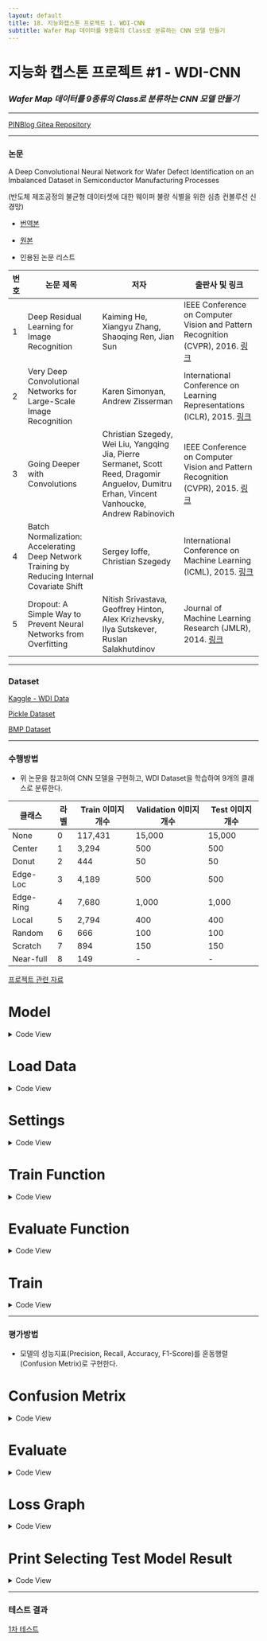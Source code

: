 ```yaml
---
layout: default
title: 18. 지능화캡스톤 프로젝트 1. WDI-CNN
subtitle: Wafer Map 데이터를 9종류의 Class로 분류하는 CNN 모델 만들기
---
```


# 지능화 캡스톤 프로젝트 #1 - WDI-CNN
### *Wafer Map 데이터를 9종류의 Class로 분류하는 CNN 모델 만들기*

-----


[PINBlog Gitea Repository](https://gitea.pinblog.codes/CBNU/03_WDI_CNN)

-----


### 논문
A Deep Convolutional Neural Network for Wafer Defect Identification on an Imbalanced Dataset in Semiconductor Manufacturing Processes

(반도체 제조공정의 불균형 데이터셋에 대한 웨이퍼 불량 식별을 위한 심층 컨볼루션 신경망)

* [번역본](https://gitea.pinblog.codes/attachments/9b2424f7-7e7d-4ad1-a368-86a523d67504)

* [원본](https://gitea.pinblog.codes/attachments/9a31bb80-bc0a-4d5a-83b1-4ef0557456ad)

* 인용된 논문 리스트

| 번호 | 논문 제목 | 저자 | 출판사 및 링크 |
|------|-----------|------|----------------|
| 1    | Deep Residual Learning for Image Recognition | Kaiming He, Xiangyu Zhang, Shaoqing Ren, Jian Sun | IEEE Conference on Computer Vision and Pattern Recognition (CVPR), 2016. [링크](https://arxiv.org/abs/1512.03385) |
| 2    | Very Deep Convolutional Networks for Large-Scale Image Recognition | Karen Simonyan, Andrew Zisserman | International Conference on Learning Representations (ICLR), 2015. [링크](https://arxiv.org/abs/1409.1556) |
| 3    | Going Deeper with Convolutions | Christian Szegedy, Wei Liu, Yangqing Jia, Pierre Sermanet, Scott Reed, Dragomir Anguelov, Dumitru Erhan, Vincent Vanhoucke, Andrew Rabinovich | IEEE Conference on Computer Vision and Pattern Recognition (CVPR), 2015. [링크](https://arxiv.org/abs/1409.4842) |
| 4    | Batch Normalization: Accelerating Deep Network Training by Reducing Internal Covariate Shift | Sergey Ioffe, Christian Szegedy | International Conference on Machine Learning (ICML), 2015. [링크](https://arxiv.org/abs/1502.03167) |
| 5    | Dropout: A Simple Way to Prevent Neural Networks from Overfitting | Nitish Srivastava, Geoffrey Hinton, Alex Krizhevsky, Ilya Sutskever, Ruslan Salakhutdinov | Journal of Machine Learning Research (JMLR), 2014. [링크](http://jmlr.org/papers/volume15/srivastava14a/srivastava14a.pdf) |

-----


### Dataset
[Kaggle - WDI Data](https://www.kaggle.com/qingyi/wm811k-wafer-map/code)

[Pickle Dataset](https://gitea.pinblog.codes/attachments/d16767f7-a31a-4455-a550-70fa4c660b7d)

[BMP Dataset](https://gitea.pinblog.codes/attachments/be9fa247-3c31-4db1-88a0-390814190532)

-----


### 수행방법

* 위 논문을 참고하여 CNN 모델을 구현하고, 
  WDI Dataset을 학습하여 9개의 클래스로 분류한다.
  
| 클래스 | 라벨 | Train 이미지 개수 | Validation 이미지 개수 | Test 이미지 개수 |
|--------|------|-------------------|------------------------|------------------|
| None   | 0    | 117,431           | 15,000                 | 15,000           |
| Center | 1    | 3,294             | 500                    | 500              |
| Donut  | 2    | 444               | 50                     | 50               |
| Edge-Loc   | 3    | 4,189             | 500                    | 500              |
| Edge-Ring   |4     |7,680             |1,000                   |1,000             |
| Local   |5    	|2,794            	|400                   	|400              |
| Random  	|6    	|666               	|100                   	|100              |
| Scratch  	|7    	|894               	|150                   	|150              |
| Near-full  	|8    	|149               	    |-                  	    |-            |
 
  [프로젝트 관련 자료](https://gitea.pinblog.codes/CBNU/03_WDI_CNN/releases/tag/info)


# Model
<details>
<summary>Code View</summary>
<div markdown="1">
  
````python
import torch
import torch.nn as nn
import torch.nn.functional as F

class CNN_WDI(nn.Module):
    def __init__(self, class_num=9):
        super(CNN_WDI, self).__init__()

        self.conv1 = nn.Conv2d(3, 16, kernel_size=3, padding=0)
        self.bn1 = nn.BatchNorm2d(16)
        self.pool1 = nn.MaxPool2d(2, 2)
        self.conv2 = nn.Conv2d(16, 16, kernel_size=3, padding=1)
        self.bn2 = nn.BatchNorm2d(16)

        self.conv3 = nn.Conv2d(16, 32, kernel_size=3, padding=1)
        self.bn3 = nn.BatchNorm2d(32)
        self.pool2 = nn.MaxPool2d(2, 2)
        self.conv4 = nn.Conv2d(32, 32, kernel_size=3, padding=1)
        self.bn4 = nn.BatchNorm2d(32)

        self.conv5 = nn.Conv2d(32, 64, kernel_size=3, padding=1)
        self.bn5 = nn.BatchNorm2d(64)
        self.pool3 = nn.MaxPool2d(2, 2)
        self.conv6 = nn.Conv2d(64, 64, kernel_size=3, padding=1)
        self.bn6 = nn.BatchNorm2d(64)

        self.conv7 = nn.Conv2d(64, 128, kernel_size=3, padding=1)
        self.bn7 = nn.BatchNorm2d(128)
        self.pool4 = nn.MaxPool2d(2, 2)
        self.conv8 = nn.Conv2d(128, 128, kernel_size=3, padding=1)
        self.bn8 = nn.BatchNorm2d(128)

        self.spatial_dropout = nn.Dropout2d(0.2)
        self.pool5 = nn.MaxPool2d(2, 2)

        self.fc1 = nn.Linear(4608, 512)
        self.fc2 = nn.Linear(512, class_num)

    def forward(self, x):
        x = F.relu(self.bn1(self.conv1(x)))
        x = self.pool1(F.relu(self.bn2(self.conv2(x))))

        x = F.relu(self.bn3(self.conv3(x)))
        x = self.pool2(F.relu(self.bn4(self.conv4(x))))

        x = F.relu(self.bn5(self.conv5(x)))
        x = self.pool3(F.relu(self.bn6(self.conv6(x))))

        x = F.relu(self.bn7(self.conv7(x)))
        x = self.pool4(F.relu(self.bn8(self.conv8(x))))

        x = self.spatial_dropout(x)
        x = self.pool5(x)

        x = x.view(x.size(0), -1)
        x = F.relu(self.fc1(x))
        x = self.fc2(x)

        return F.softmax(x, dim=1)

cnn_wdi = CNN_WDI(class_num=9)
````

</div>
</details>

# Load Data
<details>
<summary>Code View</summary>
<div markdown="1">
  
````python 
from torchvision import transforms, datasets

# 데이터 전처리
rotation_angles = list(range(0, 361, 15))
rotation_transforms = [transforms.RandomRotation(degrees=(angle, angle), expand=False, center=None, fill=None) for angle in rotation_angles]

data_transforms = transforms.Compose([
    transforms.Pad(padding=224, fill=0, padding_mode='constant'),
    transforms.RandomHorizontalFlip(),
    transforms.RandomVerticalFlip(),
    transforms.RandomApply(rotation_transforms, p=1),
    transforms.CenterCrop((224, 224)),
    transforms.ToTensor(),
])

# ImageFolder를 사용하여 데이터셋 불러오기
train_dataset = datasets.ImageFolder(root='E:/wm_images/train/', transform=data_transforms)
val_dataset = datasets.ImageFolder(root='E:/wm_images/val/', transform=data_transforms)
test_dataset = datasets.ImageFolder(root='E:/wm_images/test/', transform=data_transforms)
````

</div>
</details>

# Settings
<details>
<summary>Code View</summary>
<div markdown="1">
  
````python
import torch.optim as optim

device = torch.device("cuda:0" if torch.cuda.is_available() else "cpu")
cnn_wdi.to(device)
print(str(device) + ' loaded.')

# 손실 함수 및 최적화 알고리즘 설정
criterion = nn.CrossEntropyLoss()
optimizer = optim.Adam(cnn_wdi.parameters(), lr=0.001)

# 배치사이즈
batch_size = 18063360 #112

# 학습 및 평가 실행
num_epochs = 100 #* 192
# num_epochs = 50

# Random sample size
train_max_images = 95
val_max_images = 25
````

</div>
</details>
 
# Train Function
<details>
<summary>Code View</summary>
<div markdown="1">
  
````python
# 학습 함수 정의
def train(model, dataloader, criterion, optimizer, device):
    model.train()
    running_loss = 0.0
    running_corrects = 0

    for inputs, labels in dataloader:
        inputs = inputs.to(device)
        labels = labels.to(device)

        optimizer.zero_grad()

        outputs = model(inputs)
        _, preds = torch.max(outputs, 1)
        loss = criterion(outputs, labels)

        loss.backward()
        optimizer.step()

        running_loss += loss.item() * inputs.size(0)
        running_corrects += torch.sum(preds == labels.data)

    epoch_loss = running_loss / len(dataloader.dataset)
    epoch_acc = running_corrects.double() / len(dataloader.dataset)

    return epoch_loss, epoch_acc
````

</div>
</details>

# Evaluate Function
<details>
<summary>Code View</summary>
<div markdown="1">
  
````python
# 평가 함수 정의
def evaluate(model, dataloader, criterion, device):
    model.eval()
    running_loss = 0.0
    running_corrects = 0

    with torch.no_grad():
        for inputs, labels in dataloader:
            inputs = inputs.to(device)
            labels = labels.to(device)

            outputs = model(inputs)
            _, preds = torch.max(outputs, 1)
            loss = criterion(outputs, labels)

            running_loss += loss.item() * inputs.size(0)
            running_corrects += torch.sum(preds == labels.data)

        epoch_loss = running_loss / len(dataloader.dataset)
        epoch_acc = running_corrects.double() / len(dataloader.dataset)

    return epoch_loss, epoch_acc
````

</div>
</details>

# Train
<details>
<summary>Code View</summary>
<div markdown="1">
  
````python
# Train & Validation의 Loss, Acc 기록 파일
s_title = 'Epoch,\tTrain Loss,\tTrain Acc,\tVal Loss,\tVal Acc\n'
with open('output.txt', 'a') as file:
    file.write(s_title)
print(s_title)

for epoch in range(num_epochs + 1):
    # 무작위 샘플 추출
    train_indices = torch.randperm(len(train_dataset))[:train_max_images]
    train_random_subset = torch.utils.data.Subset(train_dataset, train_indices)
    train_loader = torch.utils.data.DataLoader(train_random_subset, batch_size=batch_size, shuffle=True, num_workers=4)
    
    val_indices = torch.randperm(len(val_dataset))[:val_max_images]
    val_random_subset = torch.utils.data.Subset(train_dataset, val_indices)
    val_loader = torch.utils.data.DataLoader(val_random_subset, batch_size=batch_size, shuffle=False, num_workers=4)

    # 학습 및 Validation 평가
    train_loss, train_acc = train(cnn_wdi, train_loader, criterion, optimizer, device)
    val_loss, val_acc = evaluate(cnn_wdi, val_loader, criterion, device)

    # 로그 기록
    s_output = f'{epoch + 1}/{num_epochs},\t{train_loss:.4f},\t{train_acc:.4f},\t{val_loss:.4f},\t{val_acc:.4f}\n'
    with open('output.txt', 'a') as file:
        file.write(s_output)
    print(s_output)

    if epoch % 10 == 0:
        # 모델 저장
        torch.save(cnn_wdi.state_dict(), 'CNN_WDI_' + str(epoch) + 'epoch.pth')
````

</div>
</details>

-----


### 평가방법

* 모델의 성능지표(Precision, Recall, Accuracy, F1-Score)를 혼동행렬(Confusion Metrix)로 구현한다.


# Confusion Metrix
<details>
<summary>Code View</summary>
<div markdown="1">
  
````python
import numpy as np
import matplotlib.pyplot as plt
import seaborn as sns
from sklearn.metrics import classification_report, confusion_matrix
import pandas as pd

def plot_metrics(title, class_names, precisions, recalls, f1_scores, acc):
    num_classes = len(class_names)
    index = np.arange(num_classes)
    bar_width = 0.2

    plt.figure(figsize=(15, 7))
    plt.bar(index, precisions, bar_width, label='Precision')
    plt.bar(index + bar_width, recalls, bar_width, label='Recall')
    plt.bar(index + 2 * bar_width, f1_scores, bar_width, label='F1-score')
    plt.axhline(y=acc, color='r', linestyle='--', label='Accuracy')

    plt.xlabel('Class')
    plt.ylabel('Scores')
    plt.title(title + ': Precision, Recall, F1-score, and Accuracy per Class')
    plt.xticks(index + bar_width, class_names)
    plt.legend(loc='upper right')
    plt.show()

def predict_and_plot_metrics(title, model, dataloader, criterion, device):
    model.eval()
    running_loss = 0.0
    running_corrects = 0

    all_preds = []
    all_labels = []
    class_names = ['Center', 'Donut', 'Edge-Loc', 'Edge-Ring', 'Loc', 'Near-full', 'none', 'Random', 'Scratch']

    with torch.no_grad():
        for inputs, labels in dataloader:
            inputs = inputs.to(device)
            labels = labels.to(device)

            outputs = model(inputs)
            _, preds = torch.max(outputs, 1)
            loss = criterion(outputs, labels)

            running_loss += loss.item() * inputs.size(0)
            running_corrects += torch.sum(preds == labels.data)

            all_preds.extend(preds.cpu().numpy())
            all_labels.extend(labels.cpu().numpy())

        epoch_loss = running_loss / len(dataloader.dataset)
        epoch_acc = running_corrects.double() / len(dataloader.dataset)


    # Calculate classification report
    report = classification_report(all_labels, all_preds, target_names=class_names, output_dict=True)

    # Calculate confusion matrix
    cm = confusion_matrix(all_labels, all_preds)

    # Calculate precision, recall, and f1-score per class
    precisions = [report[c]['precision'] for c in class_names]
    recalls = [report[c]['recall'] for c in class_names]
    f1_scores = [report[c]['f1-score'] for c in class_names]
    print('p: ' + str(precisions))
    print('r: ' + str(recalls))
    print('f: ' + str(f1_scores))

    # Plot confusion matrix with normalized values (percentage)
    cm_normalized = cm.astype('float') / cm.sum(axis=1)[:, np.newaxis]
    plt.figure(figsize=(12, 12))
    sns.heatmap(cm_normalized, annot=True, fmt='.2%', cmap='Blues', xticklabels=class_names, yticklabels=class_names)
    plt.xlabel('Predicted Label')
    plt.ylabel('True Label')
    plt.title('Normalized Confusion Matrix: ' + title)
    plt.show()

    # Plot precision, recall, f1-score, and accuracy per class
    plot_metrics(title, class_names, precisions, recalls, f1_scores, epoch_acc.item())

    return epoch_loss, epoch_acc, report
````

</div>
</details>

# Evaluate
<details>
<summary>Code View</summary>
<div markdown="1">
  
````python 
import os
import re

test_loader = torch.utils.data.DataLoader(test_dataset, batch_size=112, shuffle=False, num_workers=4)

dir = '.'
models = [file for file in os.listdir(dir) if file.endswith(('.pth'))]

def extract_number(filename):
    return int(re.search(r'\d+', filename).group(0))

sorted_models = sorted(models, key=extract_number)

for model in sorted_models:
    model_path = os.path.join(dir, model)

    # Load the saved model weights
    cnn_wdi.load_state_dict(torch.load(model_path))

    # Call the predict_and_plot_metrics function with the appropriate arguments
    epoch_loss, epoch_acc, report = predict_and_plot_metrics(model, cnn_wdi, test_loader, criterion, device)
    # print(f'Model: {model} Test Loss: {test_loss:.4f} Acc: {test_acc:.4f}')
````

</div>
</details>

# Loss Graph
<details>
<summary>Code View</summary>
<div markdown="1">
  
````python
import matplotlib.pyplot as plt

# 파일에서 데이터를 읽어들입니다.
with open('output.txt', 'r') as file:
    lines = file.readlines()[1:]  # 첫 번째 줄은 헤더이므로 건너뜁니다.

# 데이터를 분석하여 리스트에 저장합니다.
epochs = []
train_losses = []
train_accuracies = []
val_losses = []
val_accuracies = []

for line in lines:
    if line == '\n':
        continue
    # epoch, train_loss, train_acc, val_loss, val_acc = line.strip().split(', \t')
    epoch, train_loss, train_acc, val_loss, val_acc = re.split(r'[,\s\t]+', line.strip())
    epochs.append(int(epoch.split('/')[0]))
    train_losses.append(float(train_loss))
    train_accuracies.append(float(train_acc))
    val_losses.append(float(val_loss))
    val_accuracies.append(float(val_acc))

# 선 그래프를 그립니다.
plt.figure(figsize=(10, 5))

plt.plot(epochs, train_losses, label='Train Loss')
plt.plot(epochs, train_accuracies, label='Train Acc')
plt.plot(epochs, val_losses, label='Val Loss')
plt.plot(epochs, val_accuracies, label='Val Acc')

plt.xlabel('Epochs')
plt.ylabel('Values')
plt.title('Training and Validation Loss and Accuracy')
plt.legend()
plt.show()
````

</div>
</details>

# Print Selecting Test Model Result
<details>
<summary>Code View</summary>
<div markdown="1">
  
````python 
def output(model, dataloader, criterion, device):
    model.eval()
    running_loss = 0.0
    running_corrects = 0

    all_preds = []
    all_labels = []
    class_names = ['Center', 'Donut', 'Edge-Loc', 'Edge-Ring', 'Loc', 'Near-full', 'none', 'Random', 'Scratch']

    with torch.no_grad():
        for inputs, labels in dataloader:
            inputs = inputs.to(device)
            labels = labels.to(device)

            outputs = model(inputs)
            _, preds = torch.max(outputs, 1)
            loss = criterion(outputs, labels)

            running_loss += loss.item() * inputs.size(0)
            running_corrects += torch.sum(preds == labels.data)

            all_preds.extend(preds.cpu().numpy())
            all_labels.extend(labels.cpu().numpy())

        epoch_loss = running_loss / len(dataloader.dataset)
        epoch_acc = running_corrects.double() / len(dataloader.dataset)


    # Calculate classification report
    report = classification_report(all_labels, all_preds, target_names=class_names, output_dict=True)

    # Calculate precision, recall, and f1-score per class
    precisions = [report[c]['precision'] for c in class_names]
    recalls = [report[c]['recall'] for c in class_names]
    f1_scores = [report[c]['f1-score'] for c in class_names]
    accuracy = report['accuracy']

    precs = sum(precisions) / len(precisions)
    recs = sum(recalls) / len(recalls)
    f1s = sum(f1_scores) / len(f1_scores)
    print('precisions: ' + str(precs))
    print('recalls: ' + str(recs))
    print('f1_scores: ' + str(f1s))
    print('accuracy ' + str(accuracy))


selected_model = 'CNN_WDI_20epoch.pth'
cnn_wdi.load_state_dict(torch.load(selected_model))
output(cnn_wdi, test_loader, criterion, device)
````

</div>
</details>

-----


### 테스트 결과

[1차 테스트](https://gitea.pinblog.codes/CBNU/03_WDI_CNN/wiki/1%EC%B0%A8-%ED%85%8C%EC%8A%A4%ED%8A%B8_%EC%9B%90%EB%B3%B8-%EB%8D%B0%EC%9D%B4%ED%84%B0-%ED%95%99%EC%8A%B5)
